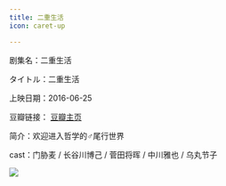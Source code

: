 ```yaml
---
title: 二重生活
icon: caret-up

---
```


剧集名：二重生活

タイトル：二重生活

上映日期：2016-06-25

豆瓣链接： [豆瓣主页](https://movie.douban.com/subject/26377674/)

简介：欢迎进入哲学的♂尾行世界 ​​​

cast：门胁麦 / 长谷川博己 / 菅田将晖 / 中川雅也 / 乌丸节子

![](https://listpic.tsgsanjiao.com/movie/2016/2016ecsh.jpg)
